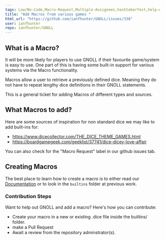 ```yaml
---
tags: Low/No-Code,Macro-Request,Multiple-Assignees,hacktoberfest,help-wanted
title: "Add Macros from various games "
html_url: "https://github.com/ianfhunter/GNOLL/issues/338"
user: ianfhunter
repo: ianfhunter/GNOLL
---
```


## What is a Macro?

It will be more likely for players to use GNOLL if their favourite game/system is easy to use. One part of this is having some built-in support for various systems via the Macro functionality.

Macros allow a user to retrieve a previously defined dice. Meaning they do not have to repeat lengthy dice definitions in their GNOLL statements. 

This is a general ticket for adding Macros of different types and sources.

## What Macros to add?
Here are some sources of inspiration for non standard dice we may like to add built-ins for:
 - https://www.dicecollector.com/THE_DICE_THEME_GAMES.html 
 - https://boardgamegeek.com/geeklist/37741/dice-dicey-love-affair

You can also check for the "Macro Request" label in our github issues tab.

## Creating Macros

The best place to learn how to create a macro is to either read our [Documentation](https://www.ianhunter.ie/GNOLL/notation/custom_macros.html) or to look in the `builtins` folder at previous work.

### Contribution Steps
Want to help out GNOLL and add a macro? Here's how you can contribute:

- Create your macro in a new or existing .dice file inside the builtins/ folder.
- make a Pull Request 
- Await a review from the repository adminstrator(s).
